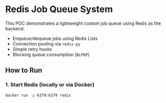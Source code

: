 # Redis Job Queue System

This POC demonstrates a lightweight custom job queue using Redis as the backend.

- Enqueue/dequeue jobs using Redis Lists
- Connection pooling via `redis-py`
- Simple retry hooks
- Blocking queue consumption (`BLPOP`)

## How to Run

### 1. Start Redis (locally or via Docker)
```bash
docker run -p 6379:6379 redis
